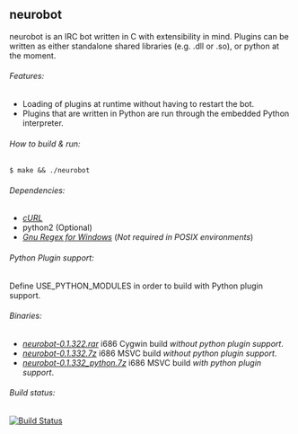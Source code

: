 ## neurobot
neurobot is an IRC bot written in C with extensibility in mind. Plugins can be written 
as either standalone shared libraries (e.g. .dll or .so), or python at the moment.

###### Features:
 - Loading of plugins at runtime without having to restart the bot.
 - Plugins that are written in Python are run through the embedded Python interpreter.

###### How to build & run:
	$ make && ./neurobot

###### Dependencies: 
 - *[cURL](http://curl.haxx.se/libcurl/)*
 - python2 (Optional)
 - *[Gnu Regex for Windows](http://gnuwin32.sourceforge.net/packages/regex.htm)* (<i>Not required in POSIX environments</i>)

###### Python Plugin support:
Define USE_PYTHON_MODULES in order to build with Python plugin support.

###### Binaries:
 - *[neurobot-0.1.322.rar](https://dl.dropboxusercontent.com/u/28327717/neurobot-0.1.322.rar)* i686 Cygwin build <i>without python plugin support</i>.
 - *[neurobot-0.1.332.7z](https://dl.dropboxusercontent.com/u/28327717/neurobot-0.1.332.7z)* i686 MSVC build <i>without python plugin support</i>.
 - *[neurobot-0.1.332_python.7z](https://dl.dropboxusercontent.com/u/28327717/neurobot-0.1.332_python.7z)* i686 MSVC build <i>with python plugin support</i>.

###### Build status:
[![Build Status](https://secure.travis-ci.org/neuro-sys/neuro-bot.png)](http://travis-ci.org/neuro-sys/neuro-bot)

